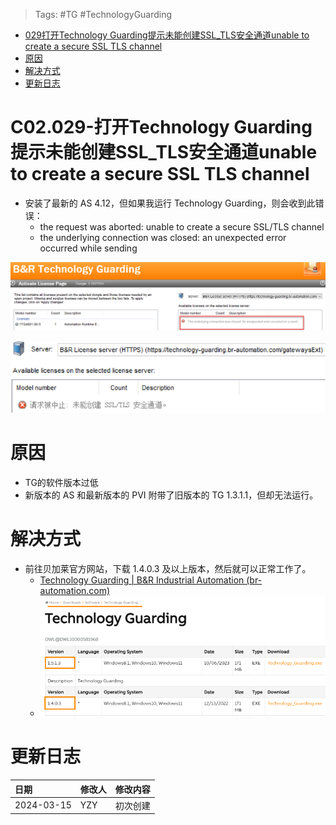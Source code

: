 > Tags: #TG #TechnologyGuarding

- [029打开Technology Guarding提示未能创建SSL_TLS安全通道unable to create a secure SSL TLS channel](#029%E6%89%93%E5%BC%80Technology%20Guarding%E6%8F%90%E7%A4%BA%E6%9C%AA%E8%83%BD%E5%88%9B%E5%BB%BASSL_TLS%E5%AE%89%E5%85%A8%E9%80%9A%E9%81%93unable%20to%20create%20a%20secure%20SSL%20TLS%20channel)
- [原因](#%E5%8E%9F%E5%9B%A0)
- [解决方式](#%E8%A7%A3%E5%86%B3%E6%96%B9%E5%BC%8F)
- [更新日志](#%E6%9B%B4%E6%96%B0%E6%97%A5%E5%BF%97)

# C02.029-打开Technology Guarding提示未能创建SSL_TLS安全通道unable to create a secure SSL TLS channel

- 安装了最新的 AS 4.12，但如果我运行 Technology Guarding，则会收到此错误：
    - the request was aborted: unable to create a secure SSL/TLS channel
    - the underlying connection was closed: an unexpected error occurred while sending

![](FILES/029打开Technology%20Guarding提示未能创建SSL_TLS安全通道unable%20to%20create%20a%20secure%20SSL%20TLS%20channel/image-20240315160225630.png)

![](FILES/029打开Technology%20Guarding提示未能创建SSL_TLS安全通道unable%20to%20create%20a%20secure%20SSL%20TLS%20channel/image-20240315160234547.png)

# 原因

- TG的软件版本过低
- 新版本的 AS 和最新版本的 PVI 附带了旧版本的 TG 1.3.1.1，但却无法运行。

# 解决方式

- 前往贝加莱官方网站，下载 1.4.0.3 及以上版本，然后就可以正常工作了。
    - [Technology Guarding | B&R Industrial Automation (br-automation.com)](https://www.br-automation.com/en/downloads/software/technology-guarding/technology-guarding/)
    - ![](FILES/029打开Technology%20Guarding提示未能创建SSL_TLS安全通道unable%20to%20create%20a%20secure%20SSL%20TLS%20channel/image-20240315160516664.png)

# 更新日志

| 日期         | 修改人 | 修改内容 |
| :--------- | :-- | :--- |
| 2024-03-15 | YZY | 初次创建 |
